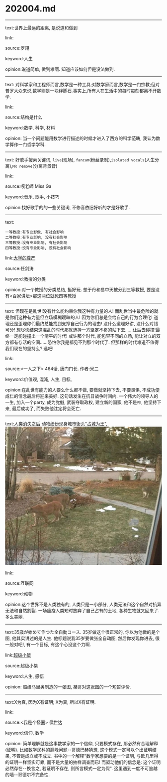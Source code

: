 # 202004.md

---

text:世界上最远的距离, 是说道和做到

link:

source:罗翔

keyword:人生

opinion:说道简单, 做到难啊. 知道应该如何但是没法做到.

---

text: 对科学家和工程师而言,数学是一种工具;对数学家而言,数学是一门宗教;但对普罗大众来说,数学则是一块绊脚石.事实上,所有人在生活中的每时每刻都离不开数学.

link:

source:结构是什么

keyword:数学, 科学, 材料

opinion: 当一个问题能用数学进行描述的时候才进入了西方的科学范畴, 我认为数学算作一门哲学学科.

---

text: 好歌手搜索关键词, `live`(现场), `fancam`(粉丝录制),`isolated vocals`(人生分离),`MR remove`(分离背景音)

link:

source:嘎老師 Miss Ga

keyword:音乐, 歌手, 小技巧

opinion:找好歌手的的一些关键词, 不修音依旧好听的才是好歌手.

---

text:
```
一等教授:有专业影像, 有社会影响
二等教授:有专业影响, 没有社会影响
三等教授:没有专业影响, 有社会影响
四等教授:没有专业影响, 没有社会影响
```
link:[大学的尊严](https://www.youtube.com/watch?v=yyTcy9ojK_E)

source:任剑涛

keyword:教授的分类

opinion:对一个教授的分类总结, 挺好玩. 想于丹和易中天被分到三等教授, 要是没有\<百家讲坛\>那这两位就死四等教授

---

text: 但现在是乱世!没有什么能约束你我这种有力量的人! 而乱世当中最危险的就是你们这种有力量但立场模糊暧昧的人! 因为你们总是会给自己的行为合理化! 道理还是歪理你们最终总能找到支撑自己行为的理由! 没什么道理好讲, 没什么对错可分! 想尽快结束这混乱的时代那就选择一方坚定不移的站下去......让后去碰撞!最终一定能碰撞出一个清平的时代! 或许那个时代, 能包容不同的立场, 能让对立的双方都有存活的空间......恐怕你我是都见不到那个时代了. 但那样的时代难道不值得我们现在的坚持么? 选吧!

link:

source:\<一人之下\> 464话, 唐门门长. 作者:米二

keyword:价值观, 混沌, 人生, 目标,

opinion:在乱世有能力的人要么什么都不做, 要做就坚持下去, 不要畏惧, 不成功便成仁的信念最后将迎来美好. 这句话发生在抗日战争时间内. 一个伟大的领导人的一生, 加入一个party, 成为党魁, 武装夺取政权, 建立新的国家, 他不是神, 他坚持下来, 最后成功了, 而失败他注定将会死亡.

---

text:人类消失之后 动物纷纷现身城市街头"占城为王", ![](./img/1.jpg)

link:

source:互联网

keyword:动物

opinion:这个世界不是人类独有的, 人类只是一小部分, 人类无法和这个自然对抗异无法和自然割裂. 一场瘟疫人类短时放弃了自己占有的土地, 各种生物就又回来了. 多么美丽.

---

text:35歳が始めて作つた全自動コース. 35岁做这个很正常的, 你以为他做的是个图, 他其实讲述的是人生. 他标题说我35岁要做张全自动图, 然后你发现你进去, 很一般对吧!, 有一个目标, 有这个心没这个力啊.

link:[超级小桀](https://www.douyu.com/74751)

source:超级小桀

keyword:人生, 感悟

opinion: 超级马里奥制造的一张图, 桀哥对这张图的一个短暂评价.

---

text:X为真, 因为X有证明; X为真, 所以X有证明.

link:

source:\<我是个怪圈\> 侯世达

keyword:信仰, 数学

opinion: 简单理解就是这事数学家的一个信仰, 只要模式存在, 那必然有合理解释(证明). 比如数学民科的巅峰问题\-\-哥德巴赫猜想, 这个模式一定可以个出证明结果, 不管是成立或不成立. 书中的一个解释"数学家想要的是一个证明, 与欧几里得 的证明一样坚实可靠, 而不是大量的抽样调查而已! 而驱动他们的信念是: 这个证明必然存在\-\-换言之, 若证明不存在, 则所言模式一定为假". 这里遇到一度不可逾越的墙\-\-哥德尔不完备性.
